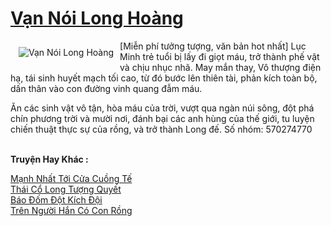 <a href="https://truyenwiki.net/van-noi-long-hoang.35204/" title="Vạn Nói Long Hoàng"><h1>Vạn Nói Long Hoàng</h1></a><div style="display:table"><img align="right" style="float: left; padding: 10px;" src="https://truyenwiki.net/a/img/str/src/35204.jpg" alt="Vạn Nói Long Hoàng">[Miễn phí tưởng tượng, văn bản hot nhất] Lục Minh trẻ tuổi bị lấy đi giọt máu, trở thành phế vật và chịu nhục nhã. May mắn thay, Vô thượng điện hạ, tái sinh huyết mạch tối cao, từ đó bước lên thiên tài, phản kích toàn bộ, dấn thân vào con đường vinh quang đẫm máu.<p></p> Ăn các sinh vật vô tận, hòa máu của trời, vượt qua ngàn núi sông, đột phá chín phương trời và mười nơi, đánh bại các anh hùng của thế giới, tu luyện chiến thuật thực sự của rồng, và trở thành Long đế. Số nhóm: 570274770</div><p><br><b>Truyện Hay Khác :</b></p><a href="https://truyenwiki.net/manh-nhat-toi-cua-cuong-te.35182/" alt="Mạnh Nhất Tới Cửa Cuồng Tế">Mạnh Nhất Tới Cửa Cuồng Tế</a><br/><a href="https://github.com/nownovels/topcv/tree/master/truyenhay/35567" alt="Thái Cổ Long Tượng Quyết">Thái Cổ Long Tượng Quyết</a><br/><a href="https://sangtacviet.wordpress.com/2020/10/22/bao-dom-dot-kich-doi/" alt="Báo Đốm Đột Kích Đội">Báo Đốm Đột Kích Đội</a><br/><a href="https://sangtacviet.wordpress.com/2020/10/22/tren-nguoi-han-co-con-rong/" alt="Trên Người Hắn Có Con Rồng">Trên Người Hắn Có Con Rồng</a><br/>